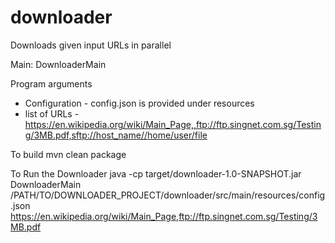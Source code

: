 # downloader
Downloads given input URLs in parallel

Main: DownloaderMain

Program arguments
* Configuration  - config.json is provided under resources
* list of URLs - https://en.wikipedia.org/wiki/Main_Page,,ftp://ftp.singnet.com.sg/Testing/3MB.pdf,sftp://host_name//home/user/file

To build
mvn clean package

To Run the Downloader
java -cp target/downloader-1.0-SNAPSHOT.jar DownloaderMain /PATH/TO/DOWNLOADER_PROJECT/downloader/src/main/resources/config.json https://en.wikipedia.org/wiki/Main_Page,ftp://ftp.singnet.com.sg/Testing/3MB.pdf